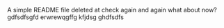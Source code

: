 A simple README file
deleted at
check again
and again
what about now?
gdfsdfsgfd
erwrewqgffg
kfjdsg
ghdfsdfs
